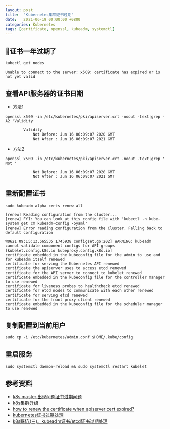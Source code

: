 ```yaml
---
layout: post
title:  "Kubernetes集群证书过期"
date:   2021-06-19 00:00:00 +0800
categories: Kubernetes
tags: [certificate, openssl, kubeadm, systemctl]
---
```


## 证书一年过期了
```shell
kubectl get nodes
```
```
Unable to connect to the server: x509: certificate has expired or is not yet valid
```

## 查看API服务器的证书日期
* 方法1
```shell
openssl x509 -in /etc/kubernetes/pki/apiserver.crt -noout -text|grep -A2 'Validity'
```
```
        Validity
            Not Before: Jun 16 06:09:07 2020 GMT
            Not After : Jun 16 06:09:07 2021 GMT
```

* 方法2
```shell
openssl x509 -in /etc/kubernetes/pki/apiserver.crt -noout -text|grep ' Not '
```
```
            Not Before: Jun 16 06:09:07 2020 GMT
            Not After : Jun 16 06:09:07 2021 GMT
```

## 重新配置证书
```shell
sudo kubeadm alpha certs renew all
```
```
[renew] Reading configuration from the cluster...
[renew] FYI: You can look at this config file with 'kubectl -n kube-system get cm kubeadm-config -oyaml'
[renew] Error reading configuration from the Cluster. Falling back to default configuration

W0621 09:15:13.565535 1745938 configset.go:202] WARNING: kubeadm cannot validate component configs for API groups [kubelet.config.k8s.io kubeproxy.config.k8s.io]
certificate embedded in the kubeconfig file for the admin to use and for kubeadm itself renewed
certificate for serving the Kubernetes API renewed
certificate the apiserver uses to access etcd renewed
certificate for the API server to connect to kubelet renewed
certificate embedded in the kubeconfig file for the controller manager to use renewed
certificate for liveness probes to healthcheck etcd renewed
certificate for etcd nodes to communicate with each other renewed
certificate for serving etcd renewed
certificate for the front proxy client renewed
certificate embedded in the kubeconfig file for the scheduler manager to use renewed
```

## 复制配置到当前用户
```shell
sudo cp -i /etc/kubernetes/admin.conf $HOME/.kube/config
```

## 重启服务
```shell
sudo systemctl daemon-reload && sudo systemctl restart kubelet
```

## 参考资料
* [k8s master 出现问题证书过期问题](https://q.cnblogs.com/q/133037/)
* [k8s集群升级](https://www.cnblogs.com/xiaoyuxixi/p/13152298.html)
* [how to renew the certificate when apiserver cert expired?](https://github.com/kubernetes/kubeadm/issues/581)
* [kubernetes证书过期处理](https://my.oschina.net/xiaozhublog/blog/3078480)
* [k8s踩坑(三)、kubeadm证书/etcd证书过期处理](https://blog.csdn.net/ywq935/article/details/88355832)
